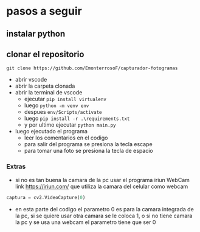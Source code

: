 # pasos a seguir

 ## instalar python

## clonar el repositorio

```
git clone https://github.com/EmonterrosoF/capturador-fotogramas

```
- abrir vscode
- abrir la carpeta clonada
- abrir la terminal de vscode
  * ejecutar ``` pip install virtualenv ```
  * luego ``` python -m venv env ```
  * despues ``` env/Scripts/activate ```
  * luego ``` pip install -r .\requirements.txt ```
  * y por ultimo ejecutar ``` python main.py ```
- luego ejecutado el programa
  * leer los comentarios en el codigo
  * para salir del programa se presiona la tecla escape
  * para tomar una foto se presiona la tecla de espacio

### Extras
- si no es tan buena la camara de la pc usar el programa iriun WebCam link https://iriun.com/ que utiliza la camara del celular como webcam

```python
captura = cv2.VideoCapture(0)
```
- en esta parte del codigo el parametro 0 es para la camara integrada de la pc, si se quiere usar otra camara se le coloca 1, o si no tiene camara la pc y se usa una webcam el parametro tiene que ser 0

